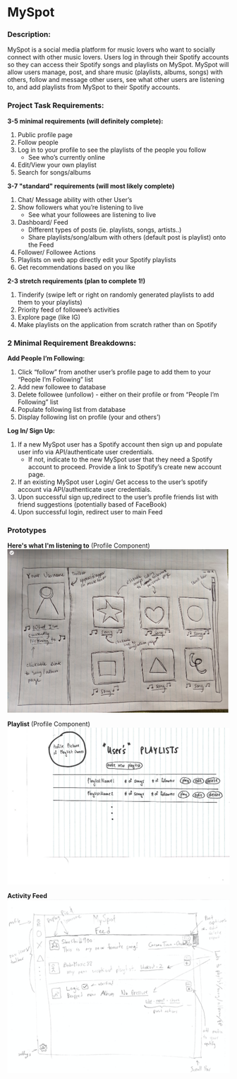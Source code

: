 # MySpot

### Description:

  MySpot is a social media platform for music lovers who want to socially connect with other music lovers. Users log in through their Spotify accounts so they can access their Spotify songs and playlists on MySpot. MySpot will allow users manage, post, and share music (playlists, albums, songs) with others, follow and message other users, see what other users are listening to, and add playlists from MySpot to their Spotify accounts. 

### Project Task Requirements:

**3-5 minimal requirements (will definitely complete):**
1. Public profile page
2. Follow people
3. Log in to your profile to see the playlists of the people you follow
   * See who’s currently online
4. Edit/View your own playlist
5. Search for songs/albums
    
**3-7 "standard" requirements (will most likely complete)**
1. Chat/  Message ability with other User’s
2. Show followers what you’re listening to live
   * See what your followees are listening to live
3. Dashboard/ Feed
   * Different types of posts (ie. playlists, songs, artists..)
   * Share playlists/song/album with others (default post is playlist) onto the Feed
4. Follower/ Followee Actions
5. Playlists on web app directly edit your Spotify playlists
6. Get recommendations based on you like

**2-3 stretch requirements (plan to complete 1!)**
1. Tinderify (swipe left or right on randomly generated playlists to add them to your playlists)
2. Priority feed of followee’s activities
3. Explore page (like IG)
4. Make playlists on the application from scratch rather than on Spotify

### 2 Minimal Requirement Breakdowns:

**Add People I’m Following:**
1. Click “follow” from another user’s profile page to add them to your “People I’m Following” list
2. Add new followee to database
3. Delete followee (unfollow) - either on their profile or from “People I’m Following” list
4. Populate following list from database
5. Display following list on profile (your and others’)
    
**Log In/ Sign Up:**
1. If a new MySpot user has a Spotify account then sign up and populate user info via API/authenticate user credentials.
   * If not, indicate to the new MySpot user that they need a Spotify account to proceed. Provide a link to Spotify’s create new account page. 
3. If an existing MySpot user Login/ Get access to the user’s spotify account via API/authenticate user credentials.
4. Upon successful sign up,redirect to the user’s profile friends list with friend suggestions (potentially based of FaceBook)
5. Upon successful login, redirect user to main Feed

### Prototypes

**Here's what I'm listening to** (Profile Component)
<img src="images/listening-to.png"/>

**Playlist** (Profile Component)
<img src="images/playlist-page.jpeg"/>

**Activity Feed**
<img src="images/feed-sketch.png"/>
